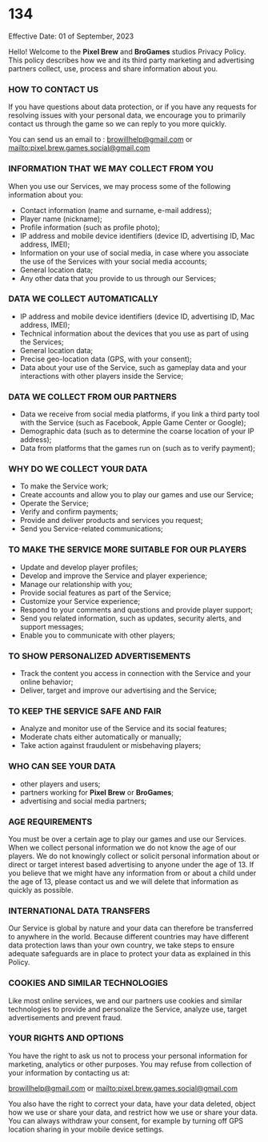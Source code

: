 # 134
Effective Date: 01 of September, 2023

Hello! Welcome to the <b>Pixel Brew</b> and <b>BroGames</b> studios Privacy Policy. This policy describes how we and its third party marketing and advertising partners collect, use, process and share information about you.

### HOW TO CONTACT US
If you have questions about data protection, or if you have any requests for resolving issues with your personal data, we encourage you to primarily contact us through the game so we can reply to you more quickly.

You can send us an email to : 
[browillhelp@gmail.com](browillhelp@gmail.com)
or
[mailto:pixel.brew.games.social@gmail.com](mailto:pixel.brew.games.social@gmail.com)

### INFORMATION THAT WE MAY COLLECT FROM YOU
When you use our Services, we may process some of the following information about you:
- Contact information (name and surname, e-mail address);
- Player name (nickname);
- Profile information (such as profile photo);
- IP address and mobile device identifiers (device ID, advertising ID, Mac address, IMEI);
- Information on your use of social media, in case where you associate the use of the Services with your social media accounts;
- General location data;
- Any other data that you provide to us through our Services;

### DATA WE COLLECT AUTOMATICALLY

- IP address and mobile device identifiers (device ID, advertising ID, Mac address, IMEI);
- Technical information about the devices that you use as part of using the Services;
- General location data;
- Precise geo-location data (GPS, with your consent);
- Data about your use of the Service, such as gameplay data and your interactions with other players inside the Service;

### DATA WE COLLECT FROM OUR PARTNERS

- Data we receive from social media platforms, if you link a third party tool with the Service (such as Facebook, Apple Game Center or Google);
- Demographic data (such as to determine the coarse location of your IP address);
- Data from platforms that the games run on (such as to verify payment);

### WHY DO WE COLLECT YOUR DATA

- To make the Service work;
- Create accounts and allow you to play our games and use our Service;
- Operate the Service;
- Verify and confirm payments;
- Provide and deliver products and services you request;
- Send you Service-related communications;

### TO MAKE THE SERVICE MORE SUITABLE FOR OUR PLAYERS

- Update and develop player profiles;
- Develop and improve the Service and player experience;
- Manage our relationship with you;
- Provide social features as part of the Service;
- Customize your Service experience;
- Respond to your comments and questions and provide player support;
- Send you related information, such as updates, security alerts, and support messages;
- Enable you to communicate with other players;

### TO SHOW PERSONALIZED ADVERTISEMENTS

- Track the content you access in connection with the Service and your online behavior;
- Deliver, target and improve our advertising and the Service;

### TO KEEP THE SERVICE SAFE AND FAIR

- Analyze and monitor use of the Service and its social features;
- Moderate chats either automatically or manually;
- Take action against fraudulent or misbehaving players;

### WHO CAN SEE YOUR DATA

- other players and users;
- partners working for **Pixel Brew** or **BroGames**;
- advertising and social media partners;

### AGE REQUIREMENTS

You must be over a certain age to play our games and use our Services. When we collect personal information we do not know the age of our players. We do not knowingly collect or solicit personal information about or direct or target interest based advertising to anyone under the age of 13. If you believe that we might have any information from or about a child under the age of 13, please contact us and we will delete that information as quickly as possible.


### INTERNATIONAL DATA TRANSFERS
Our Service is global by nature and your data can therefore be transferred to anywhere in the world. Because different countries may have different data protection laws than your own country, we take steps to ensure adequate safeguards are in place to protect your data as explained in this Policy.

### COOKIES AND SIMILAR TECHNOLOGIES
Like most online services, we and our partners use cookies and similar technologies to provide and personalize the Service, analyze use, target advertisements and prevent fraud.


### YOUR RIGHTS AND OPTIONS
You have the right to ask us not to process your personal information for marketing, analytics or other purposes.
You may refuse from collection of your information by contacting us at:

[browillhelp@gmail.com](browillhelp@gmail.com)
or
[mailto:pixel.brew.games.social@gmail.com](mailto:pixel.brew.games.social@gmail.com)

You also have the right to correct your data, have your data deleted, object how we use or share your data, and restrict how we use or share your data. You can always withdraw your consent, for example by turning off GPS location sharing in your mobile device settings.

